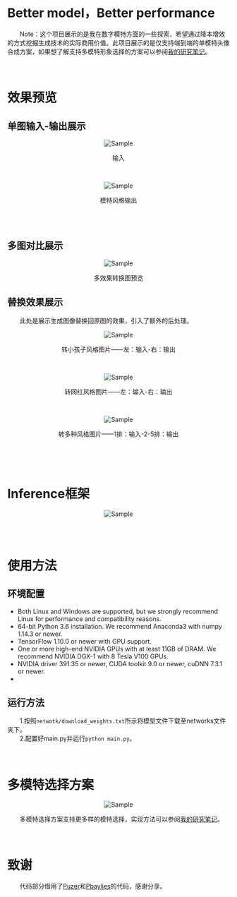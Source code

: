 # Better model，Better performance
&emsp;&emsp;Note：这个项目展示的是我在数字模特方面的一些探索，希望通过降本增效的方式挖掘生成技术的实际商用价值。此项目展示的是仅支持端到端的单模特头像合成方案，如果想了解支持多模特形象选择的方案可以参阅<a href='http://www.seeprettyface.com/research_notes.html'>我的研究笔记</a>。<br />
<br /><br />
# 效果预览
## 单图输入-输出展示
<p align="center">
	<img src="https://github.com/a312863063/Model-Swap-Face/blob/main/pics/single_input.png" alt="Sample">
</p>
<p align="center">输入</p><br/>
<p align="center">
	<img src="https://github.com/a312863063/Model-Swap-Face/blob/main/pics/single_output.png" alt="Sample">
</p>
<p align="center">模特风格输出</p><br/><br/>

## 多图对比展示
<p align="center">
	<img src="https://github.com/a312863063/Model-Swap-Face/blob/main/pics/preview.jpg" alt="Sample">
</p>
<p align="center">多效果转换图预览</p>

## 替换效果展示
&emsp;&emsp;此处是展示生成图像替换回原图的效果，引入了额外的后处理。<br/>
<p align="center">
	<img src="https://github.com/a312863063/Model-Swap-Face/blob/main/pics/example_2kids.jpg" alt="Sample">
</p>
<p align="center">转小孩子风格图片——左：输入-右：输出</p><br/>
<p align="center">
	<img src="https://github.com/a312863063/Model-Swap-Face/blob/main/pics/example_2wanghong.png" alt="Sample">
</p>
<p align="center">转网红风格图片——左：输入-右：输出</p><br/>
<p align="center">
	<img src="https://github.com/a312863063/Model-Swap-Face/blob/main/pics/examples_mix.jpg" alt="Sample">
</p>
<p align="center">转多种风格图片——1排：输入-2-5排：输出</p><br/>
<br /><br />

# Inference框架
<p align="center">
	<img src="https://github.com/a312863063/Model-Swap-Face/blob/main/pics/architecture.png" alt="Sample">
</p>
<br /><br />

# 使用方法

## 环境配置
* Both Linux and Windows are supported, but we strongly recommend Linux for performance and compatibility reasons.
* 64-bit Python 3.6 installation. We recommend Anaconda3 with numpy 1.14.3 or newer.
* TensorFlow 1.10.0 or newer with GPU support.
* One or more high-end NVIDIA GPUs with at least 11GB of DRAM. We recommend NVIDIA DGX-1 with 8 Tesla V100 GPUs.
* NVIDIA driver 391.35 or newer, CUDA toolkit 9.0 or newer, cuDNN 7.3.1 or newer.
* 
## 运行方法
&emsp;&emsp;1.按照```netwotk/download_weights.txt```所示将模型文件下载至networks文件夹下。<br />
&emsp;&emsp;2.配置好main.py并运行```python main.py```。<br />
<br /><br />

# 多模特选择方案
<p align="center">
	<img src="https://github.com/a312863063/Model-Swap-Face/blob/main/pics/multi-model-solution.png" alt="Sample">
</p>
&emsp;&emsp;多模特选择方案支持更多样的模特选择，实现方法可以参阅<a href='http://www.seeprettyface.com/research_notes.html'>我的研究笔记</a>。<br />
<br /><br />

# 致谢
&emsp;&emsp;代码部分借用了<a href='https://github.com/Puzer/stylegan-encoder'>Puzer</a>和<a href='https://github.com/pbaylies/stylegan-encoder'>Pbaylies</a>的代码，感谢分享。<br />
<br /><br />
